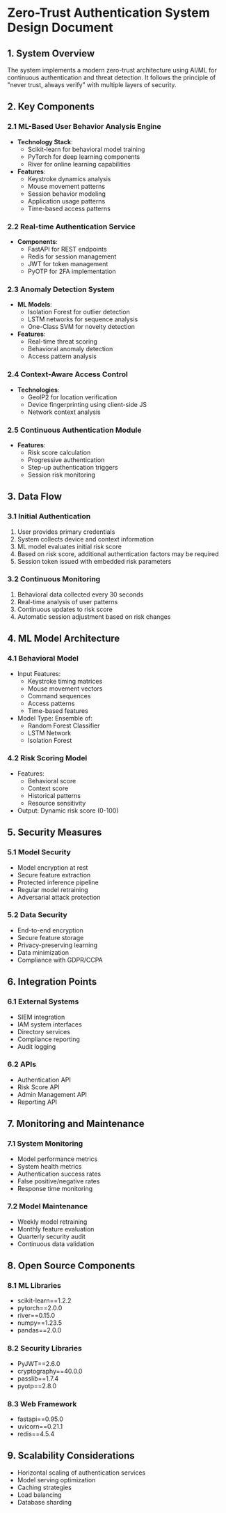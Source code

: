 # Zero-Trust Authentication System Design Document

## 1. System Overview
The system implements a modern zero-trust architecture using AI/ML for continuous authentication and threat detection. It follows the principle of "never trust, always verify" with multiple layers of security.

## 2. Key Components

### 2.1 ML-Based User Behavior Analysis Engine
- **Technology Stack**: 
  - Scikit-learn for behavioral model training
  - PyTorch for deep learning components
  - River for online learning capabilities
- **Features**:
  - Keystroke dynamics analysis
  - Mouse movement patterns
  - Session behavior modeling
  - Application usage patterns
  - Time-based access patterns

### 2.2 Real-time Authentication Service
- **Components**:
  - FastAPI for REST endpoints
  - Redis for session management
  - JWT for token management
  - PyOTP for 2FA implementation

### 2.3 Anomaly Detection System
- **ML Models**:
  - Isolation Forest for outlier detection
  - LSTM networks for sequence analysis
  - One-Class SVM for novelty detection
- **Features**:
  - Real-time threat scoring
  - Behavioral anomaly detection
  - Access pattern analysis

### 2.4 Context-Aware Access Control
- **Technologies**:
  - GeoIP2 for location verification
  - Device fingerprinting using client-side JS
  - Network context analysis

### 2.5 Continuous Authentication Module
- **Features**:
  - Risk score calculation
  - Progressive authentication
  - Step-up authentication triggers
  - Session risk monitoring

## 3. Data Flow

### 3.1 Initial Authentication
1. User provides primary credentials
2. System collects device and context information
3. ML model evaluates initial risk score
4. Based on risk score, additional authentication factors may be required
5. Session token issued with embedded risk parameters

### 3.2 Continuous Monitoring
1. Behavioral data collected every 30 seconds
2. Real-time analysis of user patterns
3. Continuous updates to risk score
4. Automatic session adjustment based on risk changes

## 4. ML Model Architecture

### 4.1 Behavioral Model
- Input Features:
  - Keystroke timing matrices
  - Mouse movement vectors
  - Command sequences
  - Access patterns
  - Time-based features
- Model Type: Ensemble of:
  - Random Forest Classifier
  - LSTM Network
  - Isolation Forest

### 4.2 Risk Scoring Model
- Features:
  - Behavioral score
  - Context score
  - Historical patterns
  - Resource sensitivity
- Output: Dynamic risk score (0-100)

## 5. Security Measures

### 5.1 Model Security
- Model encryption at rest
- Secure feature extraction
- Protected inference pipeline
- Regular model retraining
- Adversarial attack protection

### 5.2 Data Security
- End-to-end encryption
- Secure feature storage
- Privacy-preserving learning
- Data minimization
- Compliance with GDPR/CCPA

## 6. Integration Points

### 6.1 External Systems
- SIEM integration
- IAM system interfaces
- Directory services
- Compliance reporting
- Audit logging

### 6.2 APIs
- Authentication API
- Risk Score API
- Admin Management API
- Reporting API

## 7. Monitoring and Maintenance

### 7.1 System Monitoring
- Model performance metrics
- System health metrics
- Authentication success rates
- False positive/negative rates
- Response time monitoring

### 7.2 Model Maintenance
- Weekly model retraining
- Monthly feature evaluation
- Quarterly security audit
- Continuous data validation

## 8. Open Source Components

### 8.1 ML Libraries
- scikit-learn==1.2.2
- pytorch==2.0.0
- river==0.15.0
- numpy==1.23.5
- pandas==2.0.0

### 8.2 Security Libraries
- PyJWT==2.6.0
- cryptography==40.0.0
- passlib==1.7.4
- pyotp==2.8.0

### 8.3 Web Framework
- fastapi==0.95.0
- uvicorn==0.21.1
- redis==4.5.4

## 9. Scalability Considerations
- Horizontal scaling of authentication services
- Model serving optimization
- Caching strategies
- Load balancing
- Database sharding
